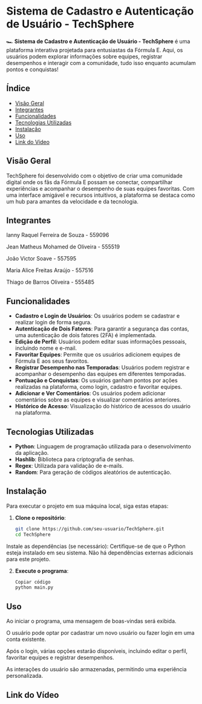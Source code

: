 # Sistema de Cadastro e Autenticação de Usuário - TechSphere

🏎️ **Sistema de Cadastro e Autenticação de Usuário - TechSphere** é uma plataforma interativa projetada para entusiastas da Fórmula E. Aqui, os usuários podem explorar informações sobre equipes, registrar desempenhos e interagir com a comunidade, tudo isso enquanto acumulam pontos e conquistas!

## Índice

- [Visão Geral](#visão-geral)
- [Integrantes](#integrantes)
- [Funcionalidades](#funcionalidades)
- [Tecnologias Utilizadas](#tecnologias-utilizadas)
- [Instalação](#instalação)
- [Uso](#uso)
- [Link do Vídeo](https://youtu.be/Wx_ARtMNVJ0)

## Visão Geral

TechSphere foi desenvolvido com o objetivo de criar uma comunidade digital onde os fãs da Fórmula E possam se conectar, compartilhar experiências e acompanhar o desempenho de suas equipes favoritas. Com uma interface amigável e recursos intuitivos, a plataforma se destaca como um hub para amantes da velocidade e da tecnologia.

## Integrantes

Ianny Raquel Ferreira de Souza - 559096

Jean Matheus Mohamed de Oliveira - 555519

João Victor Soave - 557595

Maria Alice Freitas Araújo - 557516

Thiago de Barros Oliveira - 555485

## Funcionalidades

- **Cadastro e Login de Usuários**: Os usuários podem se cadastrar e realizar login de forma segura.
- **Autenticação de Dois Fatores**: Para garantir a segurança das contas, uma autenticação de dois fatores (2FA) é implementada.
- **Edição de Perfil**: Usuários podem editar suas informações pessoais, incluindo nome e e-mail.
- **Favoritar Equipes**: Permite que os usuários adicionem equipes de Fórmula E aos seus favoritos.
- **Registrar Desempenho nas Temporadas**: Usuários podem registrar e acompanhar o desempenho das equipes em diferentes temporadas.
- **Pontuação e Conquistas**: Os usuários ganham pontos por ações realizadas na plataforma, como login, cadastro e favoritar equipes.
- **Adicionar e Ver Comentários**: Os usuários podem adicionar comentários sobre as equipes e visualizar comentários anteriores.
- **Histórico de Acesso**: Visualização do histórico de acessos do usuário na plataforma.

## Tecnologias Utilizadas

- **Python**: Linguagem de programação utilizada para o desenvolvimento da aplicação.
- **Hashlib**: Biblioteca para criptografia de senhas.
- **Regex**: Utilizada para validação de e-mails.
- **Random**: Para geração de códigos aleatórios de autenticação.

## Instalação

Para executar o projeto em sua máquina local, siga estas etapas:

1. **Clone o repositório**:
   ```bash
   git clone https://github.com/seu-usuario/TechSphere.git
   cd TechSphere
Instale as dependências (se necessário): Certifique-se de que o Python esteja instalado em seu sistema. Não há dependências externas adicionais para este projeto.

2. **Execute o programa**:
   ```bash
   Copiar código
   python main.py

## Uso

Ao iniciar o programa, uma mensagem de boas-vindas será exibida.

O usuário pode optar por cadastrar um novo usuário ou fazer login em uma conta existente.

Após o login, várias opções estarão disponíveis, incluindo editar o perfil, favoritar equipes e registrar desempenhos.

As interações do usuário são armazenadas, permitindo uma experiência personalizada.

## Link do Vídeo
